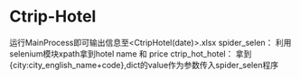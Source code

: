 # Ctrip-Hotel
运行MainProcess即可输出信息至<CtripHotel(date)>.xlsx
spider_selen：
  利用selenium模块xpath拿到hotel name 和 price
ctrip_hot_hotel：
  拿到{city:city_english_name+code},dict的value作为参数传入spider_selen程序
